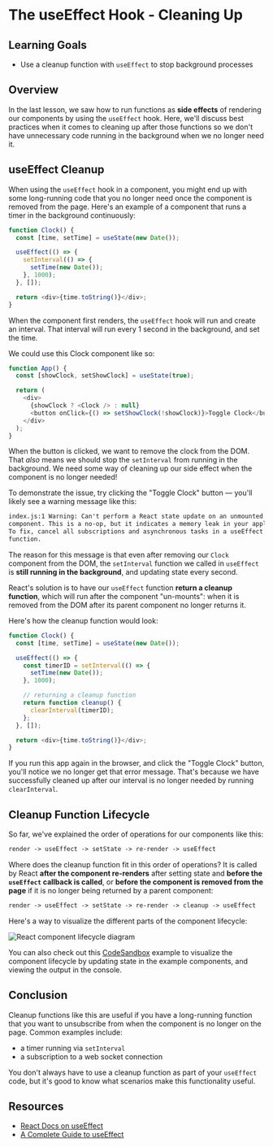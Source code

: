 # The useEffect Hook - Cleaning Up

## Learning Goals

- Use a cleanup function with `useEffect` to stop background processes

## Overview

In the last lesson, we saw how to run functions as **side effects** of rendering
our components by using the `useEffect` hook. Here, we'll discuss best practices
when it comes to cleaning up after those functions so we don't have unnecessary
code running in the background when we no longer need it.

## useEffect Cleanup

When using the `useEffect` hook in a component, you might end up with some
long-running code that you no longer need once the component is removed from the
page. Here's an example of a component that runs a timer in the background
continuously:

```js
function Clock() {
  const [time, setTime] = useState(new Date());

  useEffect(() => {
    setInterval(() => {
      setTime(new Date());
    }, 1000);
  }, []);

  return <div>{time.toString()}</div>;
}
```

When the component first renders, the `useEffect` hook will run and create an
interval. That interval will run every 1 second in the background, and set the
time.

We could use this Clock component like so:

```js
function App() {
  const [showClock, setShowClock] = useState(true);

  return (
    <div>
      {showClock ? <Clock /> : null}
      <button onClick={() => setShowClock(!showClock)}>Toggle Clock</button>
    </div>
  );
}
```

When the button is clicked, we want to remove the clock from the DOM. That
_also_ means we should stop the `setInterval` from running in the background. We
need some way of cleaning up our side effect when the component is no longer
needed!

To demonstrate the issue, try clicking the "Toggle Clock" button &mdash; you'll
likely see a warning message like this:

```txt
index.js:1 Warning: Can't perform a React state update on an unmounted
component. This is a no-op, but it indicates a memory leak in your application.
To fix, cancel all subscriptions and asynchronous tasks in a useEffect cleanup
function.
```

The reason for this message is that even after removing our `Clock` component
from the DOM, the `setInterval` function we called in `useEffect` is **still
running in the background**, and updating state every second.

React's solution is to have our `useEffect` function **return a cleanup
function**, which will run after the component "un-mounts": when it is removed
from the DOM after its parent component no longer returns it.

Here's how the cleanup function would look:

```js
function Clock() {
  const [time, setTime] = useState(new Date());

  useEffect(() => {
    const timerID = setInterval(() => {
      setTime(new Date());
    }, 1000);

    // returning a cleanup function
    return function cleanup() {
      clearInterval(timerID);
    };
  }, []);

  return <div>{time.toString()}</div>;
}
```

If you run this app again in the browser, and click the "Toggle Clock" button,
you'll notice we no longer get that error message. That's because we have
successfully cleaned up after our interval is no longer needed by running
`clearInterval`.

## Cleanup Function Lifecycle

So far, we've explained the order of operations for our components like this:

```txt
render -> useEffect -> setState -> re-render -> useEffect
```

Where does the cleanup function fit in this order of operations? It is called by
React **after the component re-renders** after setting state and **before the
`useEffect` callback is called**, or **before the component is removed from the
page** if it is no longer being returned by a parent component:

```txt
render -> useEffect -> setState -> re-render -> cleanup -> useEffect
```

Here's a way to visualize the different parts of the component lifecycle:

![React component lifecycle diagram](https://curriculum-content.s3.amazonaws.com/phase-2/react-hooks-use-effect-cleanup/lifecycle.png)

You can also check out this
[CodeSandbox](https://codesandbox.io/s/react-hooks-lifecycle-wbgz1) example to
visualize the component lifecycle by updating state in the example components,
and viewing the output in the console.

## Conclusion

Cleanup functions like this are useful if you have a long-running function that
you want to unsubscribe from when the component is no longer on the page. Common
examples include:

- a timer running via `setInterval`
- a subscription to a web socket connection

You don't always have to use a cleanup function as part of your `useEffect`
code, but it's good to know what scenarios make this functionality useful.

## Resources

- [React Docs on useEffect][use-effect-hook]
- [A Complete Guide to useEffect](https://overreacted.io/a-complete-guide-to-useeffect/)

[side-effects]: https://en.wikipedia.org/wiki/Side_effect_(computer_science)#:~:text=In%20computer%20science%2C%20an%20operation,the%20invoker%20of%20the%20operation.
[use-effect-hook]: https://reactjs.org/docs/hooks-effect.html
